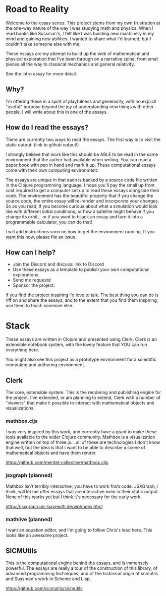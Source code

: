 # Road to Reality

Welcome to the essay series. This project stems from my own frustration at the
one-way nature of the way I was studying math and physics. When I read books
like Sussman's, I felt like I was building new machinery in my mind and gaining
new abilities. I wanted to share what I'd learned, but I couldn't take someone
else with me.

These essays are my attempt to build up the web of mathematical and physical
exploration that I've been through on a narrative spine, from small pieces all
the way to classical mechanics and general relativity.

See the intro essay for more detail.

## Why?

I'm offering these in a spirit of playfulness and generosity, with no explicit
"useful" purpose beyond the joy of understanding new things with other people. I
will write about this in one of the essays.

## How do I read the essays?

There are currently two ways to read the essays. The first way is to visit the
static output: (link to github output!)

I strongly believe that work like this should be ABLE to be read in the same
environment that the author had available when writing. You can read a paper
book with pen in hand and mark it up. These computational essays come with their
own computing environment.

The essays are unique in that each is backed by a source code file written in
the Clojure programming language. I hope you'll pay the small up front cost
required to get a computer set up to read these essays alongside their code. The
environment has the beautiful property that if you change the source code, the
entire essay will re-render and incorporate your changes. So as you read, if you
become curious about what a simulation would look like with different initial
conditions, or how a satellite might behave if you change its orbit... or if you
want to hijack an essay and turn it into a programmable calculator, you can do
that!

I will add instructions soon on how to get the environment running. If you want
this now, please file an issue.

## How can I help?

- Join the Discord and discuss: link to Discord
- Use these essays as a template to publish your own computational explorations.
- Send me requests!
- Sponsor the project.

If you find the project inspiring I'd love to talk. The best thing you can do is
riff on and share the essays, and to the extent that you find them inspiring,
use them to teach someone else.

# Stack

These essays are written in Clojure and presented using Clerk. Clerk is an
extensible notebook system, with the lovely feature that YOU can run everything
here.

You might also see this project as a prototype environment for a scientific
computing and authoring environment.

## Clerk

The core, extensible system. This is the rendering and publishing engine for the
project. I've extended, or am planning to extend, Clerk with a number of
"viewers" that make it possible to interact with mathematical objects and
visualizations.

### mathbox.cljs

I was very inspired by this work, and currently have a grant to make these tools
available to the wider Clojure community. Mathbox is a visualization engine
written on top of three.js... all of these are technologies I don't know that
well, but the idea is that I want to be able to describe a scene of mathematical
objects and have them render.

https://github.com/mentat-collective/mathbox.cljs

### jsxgraph (planned)

Mathbox isn't terribly interactive; you have to work from code. JSXGraph, I
think, will let me offer essays that are interactive even in their static
output. None of this works yet but I think it's necessary for the early work.

https://jsxgraph.uni-bayreuth.de/wp/index.html

### mathlive (planned)

I want an equation editor, and I'm going to follow Chris's lead here. This looks
like an awesome project.

## SICMUtils

This is the computational engine behind the essays, and is immensely powerful.
The essays are really a tour of the construction of this library, of advanced
programming techniques, and of the historical origin of scmutils and Sussman's
work in Scheme and Lisp.

https://github.com/sicmutils/sicmutils
